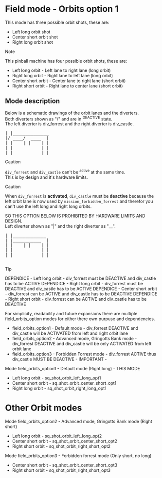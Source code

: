 
# Field mode - Orbits option 1

This mode has three possible orbit shots, these are:<br />
- Left long orbit shot<br />
- Center short orbit shot<br />
- Right long orbit shot<br />

> [!NOTE]
> This pinball machine has four possible orbit shots, these are:<br />
> - Left long orbit    - Left lane to right lane (long orbit)<br />
> - Right long orbit   - Right lane to left lane (long orbit)<br />
> - Center short orbit - Center lane to right lane (short orbit)<br />
> - Right short orbit  - Right lane to center lane (short orbit)<br />

## Mode description

Below is a schematic drawings of the orbit lanes and the diverters.<br />
Both diverters shown as "/" and are in <sup>DEACTIVE</sup> state.<br />
The left diverter is div_forrest and the right diverter is div_castle.<br />

<pre>
| |______________
|/ ____/  ____  |
| |    | |    | |
| |           | |
| |           | |
</pre>

> [!CAUTION]
> `div_forrest` and `div_castle` can't be <sup>active</sup> at the same time.<br />
> This is by design and it's hardware limits.<br />

> [!CAUTION]
> When `div_forrest` is **activated**, `div_castle` must be **deactive** because the left orbit lane is now used by `mission_forbidden_forrest` and therefor you can't use the left long and right long orbits.<br />
>
> SO THIS OPTION BELOW IS PROHIBITED BY HARDWARE LIMITS AND DESIGN.<br />
> Left diverter shown as "|" and the right diverter as "__".<br />
> <pre>
> | |_____________ 
> | |___________  |
> | |    | |    | |
> | |           | |
> | |           | |
</pre>

> [!TIP]
> DEPENDICE - Left long orbit     - div_forrest must be DEACTIVE and div_castle has to be ACTIVE
> DEPENDICE - Right long orbit    - div_forrest must be DEACTIVE and div_castle has to be ACTIVE
> DEPENDICE - Center short orbit  - div_forrest can be ACTIVE and div_castle has to be DEACTIVE
> DEPENDICE - Right short orbit   - div_forrest can be ACTIVE and div_castle has to be DEACTIVE

For simplicity, readability and future expansions there are multiple field_orbits_option modes for either there own purpuse and dependencies.
  - field_orbits_option1 - Default mode                         - div_forrest DEACTIVE and div_castle will be ACTIVATED from left and right orbit lane
  - field_orbits_option2 - Advanced mode, Gringotts Bank mode   - div_forrest DEACTIVE and div_castle will be only ACTIVATED from left orbit lane
  - field_orbits_option3 - Forbidden Forrest mode               - div_forrest ACTIVE thus div_castle MUST BE DEACTIVE - IMPORTANT -

Mode field_orbits_option1 - Default mode (Right long) - THIS MODE
  - Left long orbit    - sq_shot_orbit_left_long_opt1
  - Center short orbit - sq_shot_orbit_center_short_opt1
  - Right long orbit   - sq_shot_orbit_right_long_opt1

# Other Orbit modes

Mode field_orbits_option2 - Advanced mode, Gringotts Bank mode (Right short)
  - Left long orbit    - sq_shot_orbit_left_long_opt2
  - Center short orbit - sq_shot_orbit_center_short_opt2
  - Right short orbit  - sq_shot_orbit_right_short_opt2

Mode field_orbits_option3 - Forbidden forrest mode (Only short, no long)
  - Center short orbit - sq_shot_orbit_center_short_opt3
  - Right short orbit  - sq_shot_orbit_right_short_opt3


